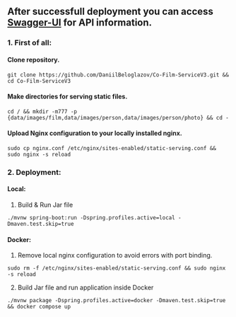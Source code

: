 After successfull deployment you can access [Swagger-UI](http://localhost:5030/swagger-ui/index.html) for API information.
---
### 1. First of all:
#### Clone repository.
```
git clone https://github.com/DaniilBeloglazov/Co-Film-ServiceV3.git && cd Co-Film-ServiceV3
```
#### Make directories for serving static files.
```
cd / && mkdir -m777 -p {data/images/film,data/images/person,data/images/person/photo} && cd -
```
#### Upload Nginx configuration to your locally installed nginx.
```
sudo cp nginx.conf /etc/nginx/sites-enabled/static-serving.conf && sudo nginx -s reload
```
### 2. Deployment:
#### Local:
1. Build & Run Jar file
```
./mvnw spring-boot:run -Dspring.profiles.active=local -Dmaven.test.skip=true
```
#### Docker:
1. Remove local nginx configuration to avoid errors with port binding.
```
sudo rm -f /etc/nginx/sites-enabled/static-serving.conf && sudo nginx -s reload
```
2. Build Jar file and run application inside Docker
```
./mvnw package -Dspring.profiles.active=docker -Dmaven.test.skip=true && docker compose up
```

[//]: # (./mvnw package -Dspring.profiles.active=docker -Dmaven.test.skip)

[//]: # (java -jar application.jar --spring.profiles.active=local)

[//]: # ()
[//]: # (Nginx in docker example: http://localhost:5031/film/36c12a88-8080-472f-bb5f-e52d7a6702e7.jpeg)

